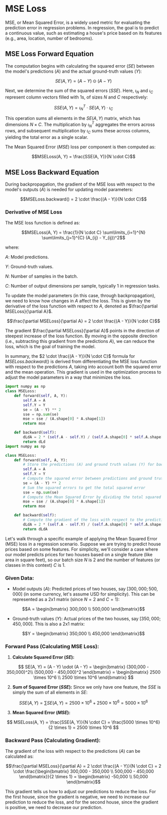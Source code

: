 # MSE Loss

MSE, or Mean Squared Error, is a widely used metric for evaluating the prediction error in regression problems. In regression, the goal is to predict a continuous value, such as estimating a house's price based on its features (e.g., area, location, number of bedrooms).

## MSE Loss Forward Equation

The computation begins with calculating the squared error ($SE$) between the model's predictions ($A$) and the actual ground-truth values ($Y$):

$$SE(A, Y) = (A - Y) \odot (A - Y)$$

Next, we determine the sum of the squared errors ($SSE$). Here, $\iota_N$ and $\iota_C$ represent column vectors filled with 1s, of sizes $N$ and $C$ respectively:

$$SSE(A,Y) = \iota_{N}^{T} \cdot SE(A,Y) \cdot \iota_{C}$$

This operation sums all elements in the $SE(A, Y)$ matrix, which has dimensions $N \times C$. The multiplication by $\iota_{N}^{T}$ aggregates the errors across rows, and subsequent multiplication by $\iota_{C}$ sums these across columns, yielding the total error as a single scalar.

The Mean Squared Error ($MSE$) loss per component is then computed as:

$$MSELoss(A, Y) = \frac{SSE(A, Y)}{N \cdot C}$$

## MSE Loss Backward Equation
During backpropagation, the gradient of the MSE loss with respect to the model's outputs ($A$) is needed for updating model parameters:

$$MSELoss.backward() = 2 \cdot \frac{(A - Y)}{N \cdot C}$$

### Derivative of MSE Loss

The MSE loss function is defined as:

$$MSELoss(A, Y) = \frac{1}{N \cdot C} \sum\limits_{i=1}^{N} \sum\limits_{j=1}^{C} (A_{ij} - Y_{ij})^2$$

where:

$A$: Model predictions.

$Y$: Ground-truth values.

$N$: Number of samples in the batch.

$C$: Number of output dimensions per sample, typically 1 in regression tasks.

To update the model parameters (in this case, through backpropagation), we need to know how changes in $A$ affect the loss. This is given by the derivative of the loss function with respect to $A$, denoted as $\frac{\partial MSELoss}{\partial A}$.

$$\frac{\partial MSELoss}{\partial A} = 2 \cdot \frac{(A - Y)}{N \cdot C}$$

The gradient $\frac{\partial MSELoss}{\partial A}$ points in the direction of steepest increase of the loss function. By moving in the opposite direction (i.e., subtracting this gradient from the predictions $A$), we can reduce the loss, which is the goal of training the model.

In summary, the $2 \cdot \frac{(A - Y)}{N \cdot C}$ formula for $MSELoss.backward()$ is derived from differentiating the MSE loss function with respect to the predictions $A$, taking into account both the squared error and the mean operation. This gradient is used in the optimization process to adjust the model parameters in a way that minimizes the loss.

```python
import numpy as np
class MSELoss:
    def forward(self, A, Y):
        self.A = A
        self.Y = Y
        se = (A - Y) ** 2
        sse = np.sum(se)
        mse = sse / (A.shape[0] * A.shape[1])
        return mse

    def backward(self):
        dLdA = 2 * (self.A - self.Y) / (self.A.shape[0] * self.A.shape[1])
        return dLd
import numpy as np

class MSELoss:
    def forward(self, A, Y):
        # Store the predictions (A) and ground truth values (Y) for backward computation
        self.A = A
        self.Y = Y
        # Compute the squared error between predictions and ground truth
        se = (A - Y) ** 2
        # Sum the squared errors to get the total squared error
        sse = np.sum(se)
        # Compute the Mean Squared Error by dividing the total squared error by the number of elements
        mse = sse / (A.shape[0] * A.shape[1])
        return mse

    def backward(self):
        # Compute the gradient of the loss with respect to the predictions (A)
        dLdA = 2 * (self.A - self.Y) / (self.A.shape[0] * self.A.shape[1])
        return dLdA

```

Let's walk through a specific example of applying the Mean Squared Error (MSE) loss in a regression scenario. Suppose we are trying to predict house prices based on some features. For simplicity, we'll consider a case where our model predicts prices for two houses based on a single feature (like area in square feet), so our batch size $N$ is 2 and the number of features (or classes in this context) $C$ is 1.

### Given Data:

- Model outputs ($A$): Predicted prices of two houses, say $[300,000; 500,000]$ (in some currency, let's assume USD for simplicity). This can be represented as a 2x1 matrix (since $N=2$ and $C=1$):

$$A = \begin{bmatrix}
300,000 \\
500,000
\end{bmatrix}$$

- Ground-truth values ($Y$): Actual prices of the two houses, say $[350,000; 450,000]$. This is also a 2x1 matrix:

$$Y = \begin{bmatrix}
350,000 \\
450,000
\end{bmatrix}$$

### Forward Pass (Calculating MSE Loss):

1. **Calculate Squared Error ($SE$):**

$$ SE(A, Y) = (A - Y) \odot (A - Y) = \begin{bmatrix}
(300,000 - 350,000)^2\\
(500,000 - 450,000)^2
\end{bmatrix}
= \begin{bmatrix}
2500 \times 10^6 \\
2500 \times 10^6
\end{bmatrix} $$

2. **Sum of Squared Error ($SSE$):**
   Since we only have one feature, the $SSE$ is simply the sum of all elements in $SE$:

$$
SSE(A,Y) = \sum SE(A,Y) = 2500 \times 10^6 + 2500 \times 10^6 = 5000 \times 10^6
$$

3. **Mean Squared Error ($MSE$):**

$$
MSELoss(A, Y) = \frac{SSE(A, Y)}{N \cdot C} = \frac{5000 \times 10^6}{2 \times 1} = 2500 \times 10^6
$$

### Backward Pass (Calculating Gradient):

The gradient of the loss with respect to the predictions ($A$) can be calculated as:


$$\frac{\partial MSELoss}{\partial A} = 2 \cdot \frac{(A - Y)}{N \cdot C} = 2 \cdot \frac{\begin{bmatrix}
300,000 - 350,000 \\
500,000 - 450,000
\end{bmatrix}}{2 \times 1} = \begin{bmatrix}
-50,000 \\
50,000
\end{bmatrix}$$

This gradient tells us how to adjust our predictions to reduce the loss. For the first house, since the gradient is negative, we need to increase our prediction to reduce the loss, and for the second house, since the gradient is positive, we need to decrease our prediction.

